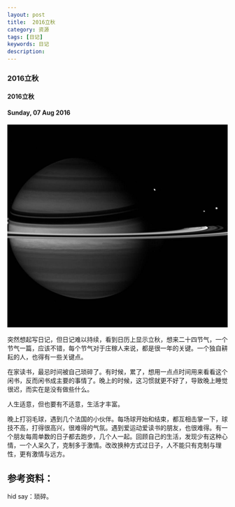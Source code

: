 ```yaml
---
layout: post
title:  2016立秋
category: 资源
tags: [日记]
keywords: 日记
description:
---
```


### 2016立秋

#### 2016立秋

#### Sunday, 07 Aug 2016

![cassini](/../../assets/img/resource/2016/cassini_6.jpg)

突然想起写日记，但日记难以持续，看到日历上显示立秋，想来二十四节气，一个节气一篇，应该不错，每个节气对于庄稼人来说，都是很一年的关键。一个独自耕耘的人，也得有一些关键点。

在家读书，最忌时间被自己琐碎了。有时候，累了，想用一点点时间用来看看这个闲书，反而闲书成主要的事情了。晚上的时候，这习惯就更不好了，导致晚上睡觉很迟，而实在是没有做些什么。

人生适意，但也要有不适意，生活才丰富。

晚上打羽毛球，遇到几个法国的小伙伴。每场球开始和结束，都互相击掌一下，球技不高，打得很高兴，很难得的气氛。遇到爱运动爱读书的朋友，也很难得。有一个朋友每周单数的日子都去跑步，几个人一起。回顾自己的生活，发现少有这种心情，一个人呆久了，克制多于激情。改改换种方式过日子，人不能只有克制与理性，更有激情与远方。



## 参考资料：

hid say：琐碎。
